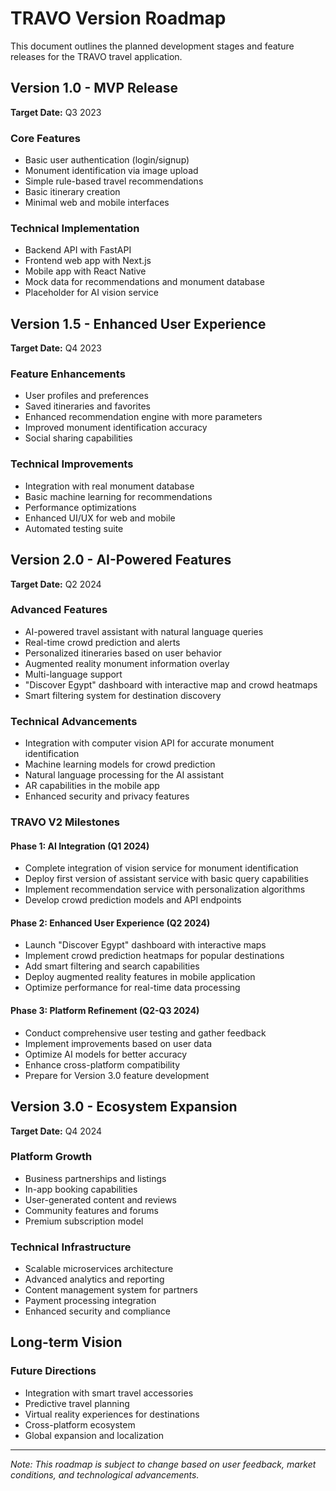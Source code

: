 # TRAVO Version Roadmap

This document outlines the planned development stages and feature releases for the TRAVO travel application.

## Version 1.0 - MVP Release

**Target Date:** Q3 2023

### Core Features
- Basic user authentication (login/signup)
- Monument identification via image upload
- Simple rule-based travel recommendations
- Basic itinerary creation
- Minimal web and mobile interfaces

### Technical Implementation
- Backend API with FastAPI
- Frontend web app with Next.js
- Mobile app with React Native
- Mock data for recommendations and monument database
- Placeholder for AI vision service

## Version 1.5 - Enhanced User Experience

**Target Date:** Q4 2023

### Feature Enhancements
- User profiles and preferences
- Saved itineraries and favorites
- Enhanced recommendation engine with more parameters
- Improved monument identification accuracy
- Social sharing capabilities

### Technical Improvements
- Integration with real monument database
- Basic machine learning for recommendations
- Performance optimizations
- Enhanced UI/UX for web and mobile
- Automated testing suite

## Version 2.0 - AI-Powered Features

**Target Date:** Q2 2024

### Advanced Features
- AI-powered travel assistant with natural language queries
- Real-time crowd prediction and alerts
- Personalized itineraries based on user behavior
- Augmented reality monument information overlay
- Multi-language support
- "Discover Egypt" dashboard with interactive map and crowd heatmaps
- Smart filtering system for destination discovery

### Technical Advancements
- Integration with computer vision API for accurate monument identification
- Machine learning models for crowd prediction
- Natural language processing for the AI assistant
- AR capabilities in the mobile app
- Enhanced security and privacy features

### TRAVO V2 Milestones

#### Phase 1: AI Integration (Q1 2024)
- Complete integration of vision service for monument identification
- Deploy first version of assistant service with basic query capabilities
- Implement recommendation service with personalization algorithms
- Develop crowd prediction models and API endpoints

#### Phase 2: Enhanced User Experience (Q2 2024)
- Launch "Discover Egypt" dashboard with interactive maps
- Implement crowd prediction heatmaps for popular destinations
- Add smart filtering and search capabilities
- Deploy augmented reality features in mobile application
- Optimize performance for real-time data processing

#### Phase 3: Platform Refinement (Q2-Q3 2024)
- Conduct comprehensive user testing and gather feedback
- Implement improvements based on user data
- Optimize AI models for better accuracy
- Enhance cross-platform compatibility
- Prepare for Version 3.0 feature development

## Version 3.0 - Ecosystem Expansion

**Target Date:** Q4 2024

### Platform Growth
- Business partnerships and listings
- In-app booking capabilities
- User-generated content and reviews
- Community features and forums
- Premium subscription model

### Technical Infrastructure
- Scalable microservices architecture
- Advanced analytics and reporting
- Content management system for partners
- Payment processing integration
- Enhanced security and compliance

## Long-term Vision

### Future Directions
- Integration with smart travel accessories
- Predictive travel planning
- Virtual reality experiences for destinations
- Cross-platform ecosystem
- Global expansion and localization

---

*Note: This roadmap is subject to change based on user feedback, market conditions, and technological advancements.*